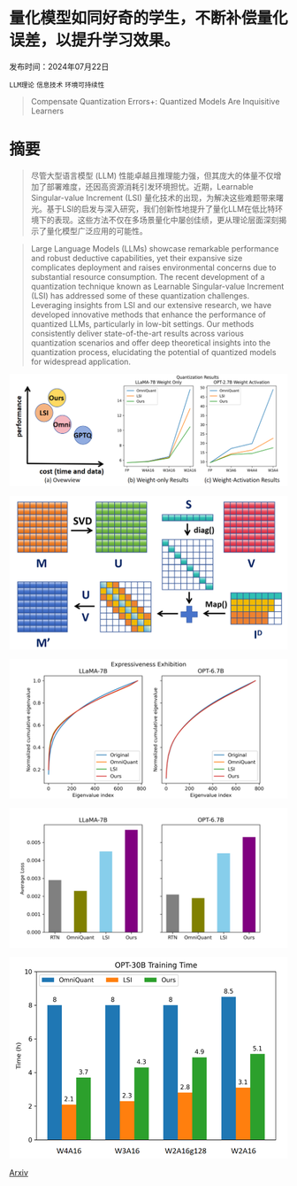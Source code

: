 # 量化模型如同好奇的学生，不断补偿量化误差，以提升学习效果。

发布时间：2024年07月22日

`LLM理论` `信息技术` `环境可持续性`

> Compensate Quantization Errors+: Quantized Models Are Inquisitive Learners

# 摘要

> 尽管大型语言模型 (LLM) 性能卓越且推理能力强，但其庞大的体量不仅增加了部署难度，还因高资源消耗引发环境担忧。近期，Learnable Singular-value Increment (LSI) 量化技术的出现，为解决这些难题带来曙光。基于LSI的启发与深入研究，我们创新性地提升了量化LLM在低比特环境下的表现。这些方法不仅在多场景量化中屡创佳绩，更从理论层面深刻揭示了量化模型广泛应用的可能性。

> Large Language Models (LLMs) showcase remarkable performance and robust deductive capabilities, yet their expansive size complicates deployment and raises environmental concerns due to substantial resource consumption. The recent development of a quantization technique known as Learnable Singular-value Increment (LSI) has addressed some of these quantization challenges. Leveraging insights from LSI and our extensive research, we have developed innovative methods that enhance the performance of quantized LLMs, particularly in low-bit settings. Our methods consistently deliver state-of-the-art results across various quantization scenarios and offer deep theoretical insights into the quantization process, elucidating the potential of quantized models for widespread application.

![量化模型如同好奇的学生，不断补偿量化误差，以提升学习效果。](../../../paper_images/2407.15508/overview.png)

![量化模型如同好奇的学生，不断补偿量化误差，以提升学习效果。](../../../paper_images/2407.15508/desv_ovewview.png)

![量化模型如同好奇的学生，不断补偿量化误差，以提升学习效果。](../../../paper_images/2407.15508/expressiveness_comparisons.png)

![量化模型如同好奇的学生，不断补偿量化误差，以提升学习效果。](../../../paper_images/2407.15508/quant_loss_mag.png)

![量化模型如同好奇的学生，不断补偿量化误差，以提升学习效果。](../../../paper_images/2407.15508/time_comp_all.png)

[Arxiv](https://arxiv.org/abs/2407.15508)